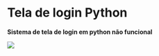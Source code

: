 <h1>Tela de login Python</h1>
<p><b>Sistema de tela de login em python não funcional</b></p>
<img src="https://user-images.githubusercontent.com/115045547/232519638-70bbfd9b-9bce-4003-a433-1311de5040c2.png">
